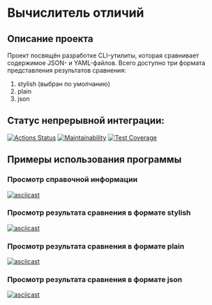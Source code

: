 # Вычислитель отличий

## Описание проекта

Проект посвящён разработке CLI-утилиты, которая сравнивает содержимое JSON- и YAML-файлов.
Всего доступно три формата представления результатов сравнения:
1. stylish (выбран по умолчанию)
2. plain
3. json

## Статус непрерывной интеграции:

[![Actions Status](https://github.com/RKV102/python-project-50/actions/workflows/hexlet-check.yml/badge.svg)](https://github.com/RKV102/python-project-50/actions)
[![Maintainability](https://api.codeclimate.com/v1/badges/351625b2f9d5681b70da/maintainability)](https://codeclimate.com/github/RKV102/python-project-50/maintainability)
[![Test Coverage](https://api.codeclimate.com/v1/badges/351625b2f9d5681b70da/test_coverage)](https://codeclimate.com/github/RKV102/python-project-50/test_coverage)

## Примеры использования программы

### Просмотр справочной информации

[![asciicast](https://asciinema.org/a/Fs1wA54H2ivaf4veCQekG3RTv.svg)](https://asciinema.org/a/Fs1wA54H2ivaf4veCQekG3RTv)

### Просмотр результата сравнения в формате stylish

[![asciicast](https://asciinema.org/a/RmxgJVSk3MShi3lssMKCRneOu.svg)](https://asciinema.org/a/RmxgJVSk3MShi3lssMKCRneOu)

### Просмотр результата сравнения в формате plain

[![asciicast](https://asciinema.org/a/xklEnnp89msqWzzAAAvwF2XKz.svg)](https://asciinema.org/a/xklEnnp89msqWzzAAAvwF2XKz)

### Просмотр результата сравнения в формате json

[![asciicast](https://asciinema.org/a/tDYVIPDZSGIgkQV1r6irbW6aN.svg)](https://asciinema.org/a/tDYVIPDZSGIgkQV1r6irbW6aN)